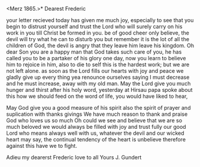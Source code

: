 <Merz 1865.>*
Dearest Frederic

your letter recieved today has given me much joy, especially to see that you begin to distrust yourself and trust the Lord who will surely carry on his work in you till Christ be formed in you. be of good cheer only believe, the devil will try what he can to disturb you but remember it is the lot of all the children of God, the devil is angry that they leave him leave his kingdom. Oh dear Son you are a happy man that God takes such care of you, he has called you to be a partaker of his glory one day, now you learn to believe him to rejoice in him, also to die to self this is the hardest work; but we are not left alone. as soon as the Lord fills our hearts with joy and peace we gladly give up every thing yea renounce ourselves saying I must decrease and he must increase, away with my old man. May the Lord give you much hunger and thirst after his holy word, yesterday at Hirsau papa spoke about this how we should feed on the word of life, you would have liked to hear,

May God give you a good measure of his spirit also the spirit of prayer and suplication with thanks givings We have much reason to thank and praise God who loves us so much Oh could we see and believe that we are so much beloved we would always be filled with joy and trust fully our good Lord who means always well with us, whatever the devil and our wicked heart may say, the continual tendency of the heart is unbelieve therefore against this have we to fight.

Adieu my dearerst Frederic love to all
 Yours J. Gundert
